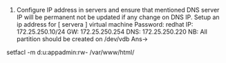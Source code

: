 1. Configure IP address in servers and ensure that mentioned DNS server IP will be permanent not be updated if any change on DNS IP.
	Setup an ip address for [ servera ] virtual machine
	Password: redhat
	IP: 172.25.250.10/24
	GW: 172.25.250.254
	DNS: 172.25.250.220
	NB: All partition should be created on /dev/vdb
	Ans->  






setfacl -m d:u:appadmin:rw- /var/www/html/